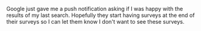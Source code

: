 Google just gave me a push notification asking if I was happy with the results of my last search. Hopefully they start having surveys at the end of their surveys so I can let them know I don't want to see these surveys.

